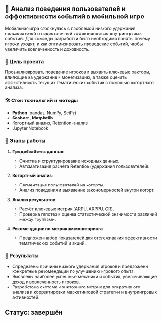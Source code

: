 ## 📱 Анализ поведения пользователей и эффективности событий в мобильной игре

Мобильная игра столкнулась с проблемой низкого удержания пользователей и недостаточной эффективностью внутриигровых событий. Для команды разработки было необходимо понять, почему игроки уходят, и как оптимизировать проведение событий, чтобы увеличить вовлеченность и доходность.

### 🎯 Цель проекта

Проанализировать поведение игроков и выявить ключевые факторы, влияющие на удержание и монетизацию, а также оценить эффективность текущих тематических событий с помощью когортного анализа.

### 🛠️ Стек технологий и методы

* **Python** (pandas, NumPy, SciPy)
* **Seaborn, Matplotlib**
* Когортный анализ, Retention-анализ
* Jupyter Notebook

### 🚧 Этапы работы

1. **Предобработка данных**:

   * Очистка и структурирование исходных данных.
   * Автоматизация расчёта Retention (удержания пользователей).

2. **Когортный анализ**:

   * Сегментация пользователей на когорты.
   * Анализ поведения и выявление закономерностей внутри когорт.

3. **Анализ результатов**:

   * Расчёт ключевых метрик (ARPU, ARPPU, CR).
   * Проверка гипотез и оценка статистической значимости различий между группами.

4. **Рекомендации по метрикам мониторинга**:

   * Предложен набор показателей для отслеживания эффективности тематических событий и акций.

### 📌 Результаты

* Определены причины низкого удержания игроков и предложены конкретные рекомендации по улучшению игрового опыта.
* Выявлены наиболее успешные механики и события, увеличивающие доход и вовлеченность игроков.
* Разработана система мониторинга метрик для оперативного анализа и корректировки маркетинговой стратегии и внутриигровых активностей.

 Статус: завершён  
--- 
